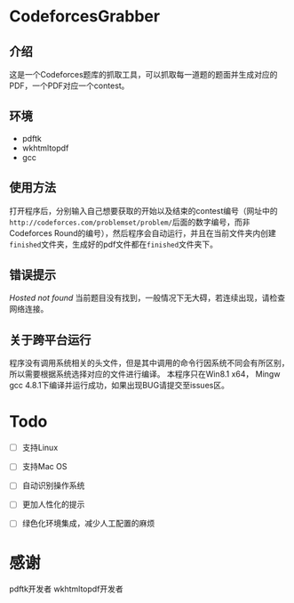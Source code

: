 # CodeforcesGrabber

## 介绍
这是一个Codeforces题库的抓取工具，可以抓取每一道题的题面并生成对应的PDF，一个PDF对应一个contest。

## 环境
- pdftk
- wkhtmltopdf
- gcc

## 使用方法
打开程序后，分别输入自己想要获取的开始以及结束的contest编号（网址中的`http://codeforces.com/problemset/problem/`后面的数字编号，而非Codeforces Round的编号），然后程序会自动运行，并且在当前文件夹内创建`finished`文件夹，生成好的pdf文件都在`finished`文件夹下。

## 错误提示
*Hosted not found*
当前题目没有找到，一般情况下无大碍，若连续出现，请检查网络连接。

## 关于跨平台运行
程序没有调用系统相关的头文件，但是其中调用的命令行因系统不同会有所区别，所以需要根据系统选择对应的文件进行编译。
本程序只在Win8.1 x64， Mingw gcc 4.8.1下编译并运行成功，如果出现BUG请提交至issues区。

# Todo
- [ ] 支持Linux
- [ ] 支持Mac OS
- [ ] 自动识别操作系统
- [ ] 更加人性化的提示
- [ ] 绿色化环境集成，减少人工配置的麻烦


# 感谢
pdftk开发者
wkhtmltopdf开发者
